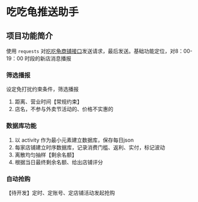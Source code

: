 # 吃吃龟推送助手

## 项目功能简介

使用 `requests` 对[吃吃龟商铺接口](https://shop.laiyangni.com/api/lyn/wechat/home/shopInfo/v2)发送请求，最后发送。基础功能定位，对8：00-19：00 时段的新店消息播报

### 筛选播报

设定免打扰约束条件，筛选播报

1. 距离、营业时间【常规约束】
2. 店名，不参与外卖节活动的、价格不实惠的

### 数据库功能

1. 以 activity 作为最小元素建立数据库，保存每日json
2. 每家店铺建立时序数据库，记录消费门槛、返利、实付，标记波动
3. 离散均匀抽样【剩余名额】
4. 根据当日最终剩余名额、给出店铺评分

### 自动抢购

【待开发】定时、定账号、定店铺活动发起抢购
